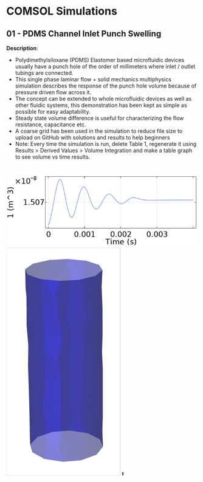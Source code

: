 # COMSOL Simulations

## 01 - PDMS Channel Inlet Punch Swelling

**Description**: 

* Polydimethylsiloxane (PDMS) Elastomer based microfluidic devices usually have a punch hole of the order of millimeters where inlet / outlet tubings are connected. 
* This single phase laminar flow + solid mechanics multiphysics simulation describes the response of the punch hole volume because of pressure driven flow across it.   
* The concept can be extended to whole microfluidic devices as well as other fluidic systems, this demonstration has been kept as simple as possible for easy adaptability.
* Steady state volume difference is useful for characterizing the flow resistance, capacitance etc.  
* A coarse grid has been used in the simulation to reduce file size to upload on GitHub with solutions and results to help beginners
* Note: Every time the simulation is run, delete Table 1, regenerate it using Results > Derived Values > Volume Integration and make a table graph to see volume vs time results.  
#    
![](Vol_vs_Time.png)  
![]( https://github.com/saransharora96/COMSOL-Simulations/blob/main/Swelling_Response.gif)
<img src=" https://github.com/saransharora96/COMSOL-Simulations/blob/main/Swelling_Response.gif" width="5"/>
